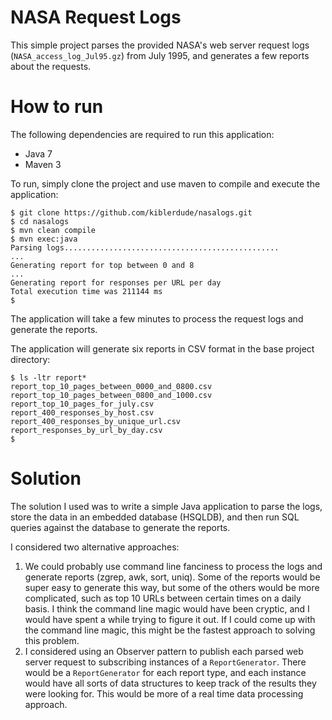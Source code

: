 # NASA Request Logs

This simple project parses the provided NASA's web server request logs  (`NASA_access_log_Jul95.gz`) from July 1995, and generates a few reports about the requests.

# How to run

The following dependencies are required to run this application:

- Java 7
- Maven 3

To run, simply clone the project and use maven to compile and execute the application:

	$ git clone https://github.com/kiblerdude/nasalogs.git
	$ cd nasalogs
	$ mvn clean compile
	$ mvn exec:java
	Parsing logs................................................
	...
	Generating report for top between 0 and 8
	...
	Generating report for responses per URL per day
	Total execution time was 211144 ms
	$

The application will take a few minutes to process the request logs and  generate the reports.

The application will generate six reports in CSV format in the base project directory:

	$ ls -ltr report*
	report_top_10_pages_between_0000_and_0800.csv
	report_top_10_pages_between_0800_and_1000.csv
	report_top_10_pages_for_july.csv
	report_400_responses_by_host.csv
	report_400_responses_by_unique_url.csv
	report_responses_by_url_by_day.csv
	$

# Solution

The solution I used was to write a simple Java application to parse the logs, store the data in an embedded database (HSQLDB), and then run SQL queries against the database to generate the reports.

I considered two alternative approaches:

1. We could probably use command line fanciness to process the logs and generate reports (zgrep, awk, sort, uniq).  Some of the reports would be super easy to generate this way, but some of the others would be more complicated, such as top 10 URLs between certain times on a daily basis.  I think the command line magic would have been cryptic, and I would have spent a while trying to figure it out.  If I could come up with the command line magic, this might be the fastest approach to solving this problem.
2. I considered using an Observer pattern to publish each parsed web server request to subscribing instances of a `ReportGenerator`.  There would be a `ReportGenerator` for each report type, and each instance would have all sorts of data structures to keep track of the results they were looking for.  This would be more of a real time data processing approach.